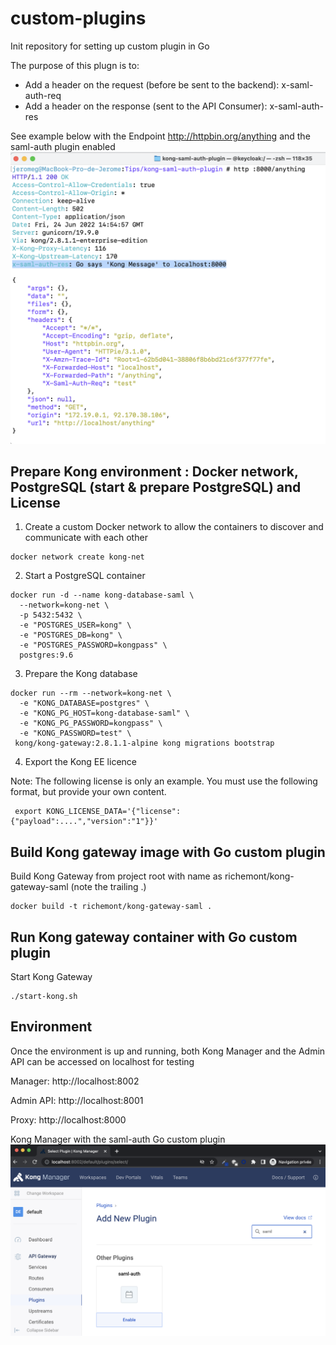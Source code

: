 # custom-plugins
Init repository for setting up custom plugin in Go

The purpose of this plugn is to:
- Add a header on the request (before be sent to the backend): x-saml-auth-req
- Add a header on the response (sent to the API Consumer): x-saml-auth-res

See example below with the Endpoint http://httpbin.org/anything and the saml-auth plugin enabled
![manager](./image/saml-auth-plugin-result.png)

## Prepare Kong environment : Docker network,  PostgreSQL (start & prepare PostgreSQL) and License
1) Create a custom Docker network to allow the containers to discover and communicate with each other
``` 
docker network create kong-net
``` 
2) Start a PostgreSQL container
```
docker run -d --name kong-database-saml \
  --network=kong-net \
  -p 5432:5432 \
  -e "POSTGRES_USER=kong" \
  -e "POSTGRES_DB=kong" \
  -e "POSTGRES_PASSWORD=kongpass" \
  postgres:9.6
```
3) Prepare the Kong database
```
docker run --rm --network=kong-net \
  -e "KONG_DATABASE=postgres" \
  -e "KONG_PG_HOST=kong-database-saml" \
  -e "KONG_PG_PASSWORD=kongpass" \
  -e "KONG_PASSWORD=test" \
 kong/kong-gateway:2.8.1.1-alpine kong migrations bootstrap
```
4) Export the Kong EE licence

Note: The following license is only an example. You must use the following format, but provide your own content.
```
 export KONG_LICENSE_DATA='{"license":{"payload":....","version":"1"}}'

```

## Build Kong gateway image with Go custom plugin
Build Kong Gateway from project root with name as richemont/kong-gateway-saml (note the trailing .)
```
docker build -t richemont/kong-gateway-saml .
```
## Run Kong gateway container with Go custom plugin
Start Kong Gateway
```
./start-kong.sh
```

## Environment
Once the environment is up and running, both Kong Manager and the Admin API can be accessed on localhost for testing

Manager: http://localhost:8002

Admin API: http://localhost:8001

Proxy: http://localhost:8000

Kong Manager with the saml-auth Go custom plugin
![manager](./image/browse-saml-plugin.png)

